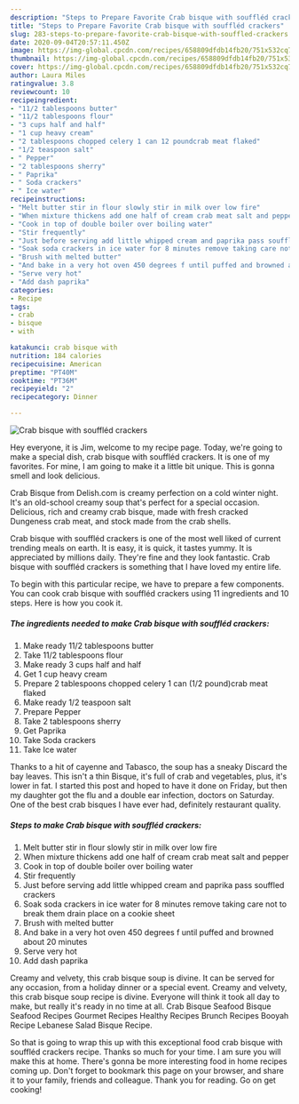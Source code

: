 ```yaml
---
description: "Steps to Prepare Favorite Crab bisque with souffléd crackers"
title: "Steps to Prepare Favorite Crab bisque with souffléd crackers"
slug: 283-steps-to-prepare-favorite-crab-bisque-with-souffled-crackers
date: 2020-09-04T20:57:11.450Z
image: https://img-global.cpcdn.com/recipes/658809dfdb14fb20/751x532cq70/crab-bisque-with-souffled-crackers-recipe-main-photo.jpg
thumbnail: https://img-global.cpcdn.com/recipes/658809dfdb14fb20/751x532cq70/crab-bisque-with-souffled-crackers-recipe-main-photo.jpg
cover: https://img-global.cpcdn.com/recipes/658809dfdb14fb20/751x532cq70/crab-bisque-with-souffled-crackers-recipe-main-photo.jpg
author: Laura Miles
ratingvalue: 3.8
reviewcount: 10
recipeingredient:
- "11/2 tablespoons butter"
- "11/2 tablespoons flour"
- "3 cups half and half"
- "1 cup heavy cream"
- "2 tablespoons chopped celery 1 can 12 poundcrab meat flaked"
- "1/2 teaspoon salt"
- " Pepper"
- "2 tablespoons sherry"
- " Paprika"
- " Soda crackers"
- " Ice water"
recipeinstructions:
- "Melt butter stir in flour slowly stir in milk over low fire"
- "When mixture thickens add one half of cream crab meat salt and pepper"
- "Cook in top of double boiler over boiling water"
- "Stir frequently"
- "Just before serving add little whipped cream and paprika pass souffled crackers"
- "Soak soda crackers in ice water for 8 minutes remove taking care not to break them drain place on a cookie sheet"
- "Brush with melted butter"
- "And bake in a very hot oven 450 degrees f until puffed and browned about 20 minutes"
- "Serve very hot"
- "Add dash paprika"
categories:
- Recipe
tags:
- crab
- bisque
- with

katakunci: crab bisque with 
nutrition: 184 calories
recipecuisine: American
preptime: "PT40M"
cooktime: "PT36M"
recipeyield: "2"
recipecategory: Dinner

---
```



![Crab bisque with souffléd crackers](https://img-global.cpcdn.com/recipes/658809dfdb14fb20/751x532cq70/crab-bisque-with-souffled-crackers-recipe-main-photo.jpg)

Hey everyone, it is Jim, welcome to my recipe page. Today, we're going to make a special dish, crab bisque with souffléd crackers. It is one of my favorites. For mine, I am going to make it a little bit unique. This is gonna smell and look delicious.

Crab Bisque from Delish.com is creamy perfection on a cold winter night. It&#39;s an old-school creamy soup that&#39;s perfect for a special occasion. Delicious, rich and creamy crab bisque, made with fresh cracked Dungeness crab meat, and stock made from the crab shells.

Crab bisque with souffléd crackers is one of the most well liked of current trending meals on earth. It is easy, it is quick, it tastes yummy. It is appreciated by millions daily. They're fine and they look fantastic. Crab bisque with souffléd crackers is something that I have loved my entire life.


To begin with this particular recipe, we have to prepare a few components. You can cook crab bisque with souffléd crackers using 11 ingredients and 10 steps. Here is how you cook it.

<!--inarticleads1-->

##### The ingredients needed to make Crab bisque with souffléd crackers:

1. Make ready 11/2 tablespoons butter
1. Take 11/2 tablespoons flour
1. Make ready 3 cups half and half
1. Get 1 cup heavy cream
1. Prepare 2 tablespoons chopped celery 1 can (1/2 pound)crab meat flaked
1. Make ready 1/2 teaspoon salt
1. Prepare  Pepper
1. Take 2 tablespoons sherry
1. Get  Paprika
1. Take  Soda crackers
1. Take  Ice water


Thanks to a hit of cayenne and Tabasco, the soup has a sneaky Discard the bay leaves. This isn&#39;t a thin Bisque, it&#39;s full of crab and vegetables, plus, it&#39;s lower in fat. I started this post and hoped to have it done on Friday, but then my daughter got the flu and a double ear infection, doctors on Saturday. One of the best crab bisques I have ever had, definitely restaurant quality. 

<!--inarticleads2-->

##### Steps to make Crab bisque with souffléd crackers:

1. Melt butter stir in flour slowly stir in milk over low fire
1. When mixture thickens add one half of cream crab meat salt and pepper
1. Cook in top of double boiler over boiling water
1. Stir frequently
1. Just before serving add little whipped cream and paprika pass souffled crackers
1. Soak soda crackers in ice water for 8 minutes remove taking care not to break them drain place on a cookie sheet
1. Brush with melted butter
1. And bake in a very hot oven 450 degrees f until puffed and browned about 20 minutes
1. Serve very hot
1. Add dash paprika


Creamy and velvety, this crab bisque soup is divine. It can be served for any occasion, from a holiday dinner or a special event. Creamy and velvety, this crab bisque soup recipe is divine. Everyone will think it took all day to make, but really it&#39;s ready in no time at all. Crab Bisque Seafood Bisque Seafood Recipes Gourmet Recipes Healthy Recipes Brunch Recipes Booyah Recipe Lebanese Salad Bisque Recipe. 

So that is going to wrap this up with this exceptional food crab bisque with souffléd crackers recipe. Thanks so much for your time. I am sure you will make this at home. There's gonna be more interesting food in home recipes coming up. Don't forget to bookmark this page on your browser, and share it to your family, friends and colleague. Thank you for reading. Go on get cooking!
